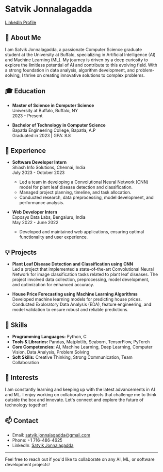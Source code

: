 # Satvik Jonnalagadda

[LinkedIn Profile](https://www.linkedin.com/in/satvik-jonnalagadda-58a8501a0)

## 👋 About Me

I am Satvik Jonnalagadda, a passionate Computer Science graduate student at the University at Buffalo, specializing in Artificial Intelligence (AI) and Machine Learning (ML). My journey is driven by a deep curiosity to explore the limitless potential of AI and contribute to this evolving field. With a strong foundation in data analysis, algorithm development, and problem-solving, I thrive on creating innovative solutions to complex problems.

## 🎓 Education

- **Master of Science in Computer Science**  
  University at Buffalo, Buffalo, NY  
  2023 - Present

- **Bachelor of Technology in Computer Science**  
  Bapatla Engineering College, Bapatla, A.P  
  Graduated in 2023 | GPA: 8.8

## 💼 Experience

- **Software Developer Intern**  
  Shiash Info Solutions, Chennai, India  
  July 2023 - October 2023  
  - Led a team in developing a Convolutional Neural Network (CNN) model for plant leaf disease detection and classification.
  - Managed project planning, timeline, and task allocation.
  - Conducted research, data preprocessing, model development, and performance analysis.

- **Web Developer Intern**  
  Exposys Data Labs, Bengaluru, India  
  May 2022 - June 2022  
  - Developed and maintained web applications, ensuring optimal functionality and user experience.

## 💡 Projects

- **Plant Leaf Disease Detection and Classification using CNN**  
  Led a project that implemented a state-of-the-art Convolutional Neural Network for image classification tasks related to plant leaf diseases. The project involved data collection, preprocessing, model development, and optimization for enhanced accuracy.

- **House Price Forecasting using Machine Learning Algorithms**  
  Developed machine learning models for predicting house prices. Conducted Exploratory Data Analysis (EDA), feature engineering, and model validation to ensure robust and reliable predictions.

## 🔧 Skills

- **Programming Languages:** Python, C
- **Tools & Libraries:** Pandas, Matplotlib, Seaborn, TensorFlow, PyTorch
- **Core Competencies:** AI, Machine Learning, Deep Learning, Computer Vision, Data Analysis, Problem Solving
- **Soft Skills:** Creative Thinking, Strong Communication, Team Collaboration

## 🌱 Interests

I am constantly learning and keeping up with the latest advancements in AI and ML. I enjoy working on collaborative projects that challenge me to think outside the box and innovate. Let's connect and explore the future of technology together!

## 📫 Contact

- Email: [satvik.jonnalagadda@gmail.com](mailto:satvik.jonnalagadda@gmail.com)
- Phone: +1 716-486-4625
- LinkedIn: [Satvik Jonnalagadda](https://www.linkedin.com/in/satvik-jonnalagadda-58a8501a0)

---

Feel free to reach out if you'd like to collaborate on any AI, ML, or software development projects!
